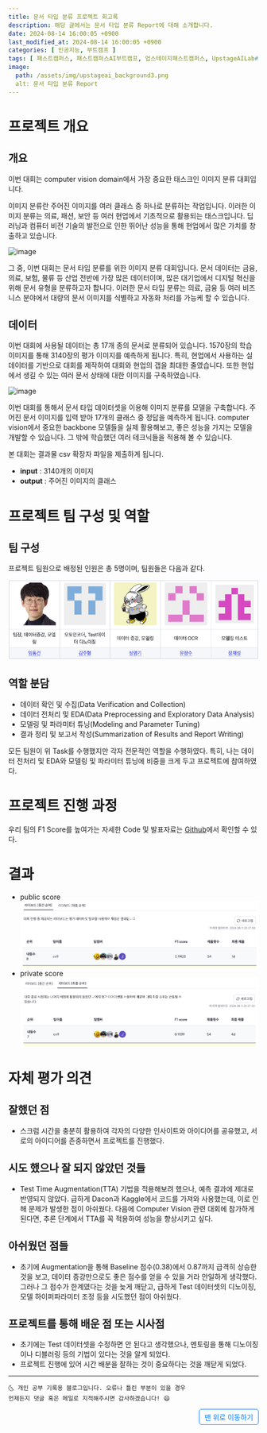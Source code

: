 ```yaml
---
title: 문서 타입 분류 프로젝트 회고록
description: 해당 글에서는 문서 타입 분류 Report에 대해 소개합니다.
date: 2024-08-14 16:00:05 +0900
last_modified_at: 2024-08-14 16:00:05 +0900
categories: [ 인공지능, 부트캠프 ]
tags: [ 패스트캠퍼스, 패스트캠퍼스AI부트캠프, 업스테이지패스트캠퍼스, UpstageAILab#국비지원, 패스트캠퍼스업스테이지에이아이랩, 패스트캠퍼스업스테이지부트캠프 ]
image:
  path: /assets/img/upstageai_background3.png
  alt: 문서 타입 분류 Report
---
```


# 프로젝트 개요
## 개요
이번 대회는 computer vision domain에서 가장 중요한 태스크인 이미지 분류 대회입니다.

이미지 분류란 주어진 이미지를 여러 클래스 중 하나로 분류하는 작업입니다. 이러한 이미지 분류는 의료, 패션, 보안 등 여러 현업에서 기초적으로 활용되는 태스크입니다. 딥러닝과 컴퓨터 비전 기술의 발전으로 인한 뛰어난 성능을 통해 현업에서 많은 가치를 창출하고 있습니다.

![image](https://github.com/UpstageAILab/upstage-cv-classification-cv2/assets/76687996/f35917ed-effd-4c5d-8f79-10fe1718bcc7)
  
그 중, 이번 대회는 문서 타입 분류를 위한 이미지 분류 대회입니다. 문서 데이터는 금융, 의료, 보험, 물류 등 산업 전반에 가장 많은 데이터이며, 많은 대기업에서 디지털 혁신을 위해 문서 유형을 분류하고자 합니다. 이러한 문서 타입 분류는 의료, 금융 등 여러 비즈니스 분야에서 대량의 문서 이미지를 식별하고 자동화 처리를 가능케 할 수 있습니다.

## 데이터
이번 대회에 사용될 데이터는 총 17개 종의 문서로 분류되어 있습니다. 1570장의 학습 이미지를 통해 3140장의 평가 이미지를 예측하게 됩니다. 특히, 현업에서 사용하는 실 데이터를 기반으로 대회를 제작하여 대회와 현업의 갭을 최대한 줄였습니다. 또한 현업에서 생길 수 있는 여러 문서 상태에 대한 이미지를 구축하였습니다.

![image](https://github.com/UpstageAILab/upstage-cv-classification-cv2/assets/76687996/e69229b9-b3c1-443b-a5c2-2ce499667c89)

이번 대회를 통해서 문서 타입 데이터셋을 이용해 이미지 분류를 모델을 구축합니다. 주어진 문서 이미지를 입력 받아 17개의 클래스 중 정답을 예측하게 됩니다. computer vision에서 중요한 backbone 모델들을 실제 활용해보고, 좋은 성능을 가지는 모델을 개발할 수 있습니다. 그 밖에 학습했던 여러 테크닉들을 적용해 볼 수 있습니다.

본 대회는 결과물 csv 확장자 파일을 제출하게 됩니다.
-   **input** : 3140개의 이미지
-   **output** : 주어진 이미지의 클래스


# 프로젝트 팀 구성 및 역할
## 팀 구성
프로젝트 팀원으로 배정된 인원은 총 5명이며, 팀원들은 다음과 같다.

![cv9-team](assets/img/cv9-team.png)

## 역할 분담
- 데이터 확인 및 수집(Data Verification and Collection)
- 데이터 전처리 및 EDA(Data Preprocessing and Exploratory Data Analysis)
- 모델링 및 파라미터 튜닝(Modeling and Parameter Tuning)
- 결과 정리 및 보고서 작성(Summarization of Results and Report Writing)

모든 팀원이 위 Task를 수행했지만 각자 전문적인 역할을 수행하였다. 특히, 나는 데이터 전처리 및 EDA와 모델링 및 파라미터 튜닝에 비중을 크게 두고 프로젝트에 참여하였다.

# 프로젝트 진행 과정
우리 팀의 F1 Score를 높여가는 자세한 Code 및 발표자료는 [Github](https://github.com/UpstageAILab3/upstage-cv-classification-cv9-pub)에서 확인할 수 있다. 

# 결과
- public score
![image](https://raw.githubusercontent.com/SUNGMYEONGGI/image/main/Public%20Score.png)
- private score
![image](https://raw.githubusercontent.com/SUNGMYEONGGI/image/main/Private%20Score.png)

# 자체 평가 의견
## 잘했던 점
- 스크럼 시간을 충분히 활용하여 각자의 다양한 인사이트와 아이디어를 공유했고, 서로의 아이디어를 존중하면서 프로젝트를 진행했다.

## 시도 했으나 잘 되지 않았던 것들
- Test Time Augmentation(TTA) 기법을 적용해보려 했으나, 예측 결과에 제대로 반영되지 않았다. 급하게 Dacon과 Kaggle에서 코드를 가져와 사용했는데, 이로 인해 문제가 발생한 점이 아쉬웠다. 다음에 Computer Vision 관련 대회에 참가하게 된다면, 추론 단계에서 TTA를 꼭 적용하여 성능을 향상시키고 싶다.

## 아쉬웠던 점들
- 초기에 Augmentation을 통해 Baseline 점수(0.38)에서 0.87까지 급격히 상승한 것을 보고, 데이터 증강만으로도 좋은 점수를 얻을 수 있을 거라 안일하게 생각했다. 그러나 그 점수가 한계였다는 것을 늦게 깨닫고, 급하게 Test 데이터셋의 디노이징, 모델 하이퍼파라미터 조정 등을 시도했던 점이 아쉬웠다.

## 프로젝트를 통해 배운 점 또는 시사점
- 초기에는 Test 데이터셋을 수정하면 안 된다고 생각했으나, 멘토링을 통해 디노이징이나 디블러링 등의 기법이 있다는 것을 알게 되었다.
- 프로젝트 진행에 있어 시간 배분을 잘하는 것이 중요하다는 것을 깨닫게 되었다.

***
    🌜 개인 공부 기록용 블로그입니다. 오류나 틀린 부분이 있을 경우
    언제든지 댓글 혹은 메일로 지적해주시면 감사하겠습니다! 😄


<a href="#" style="display: inline-block; padding: 5px 10px; color: #007bff; text-decoration: none; border: 0.5px solid #007bff; border-radius: 5px; float: right;">맨 위로 이동하기</a>